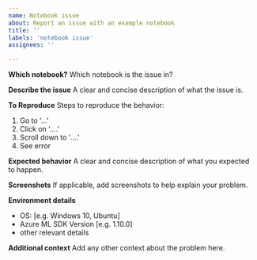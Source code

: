 ```yaml
---
name: Notebook issue 
about: Report an issue with an example notebook
title: ''
labels: 'notebook issue'
assignees: ''

---
```

**Which notebook?**
Which notebook is the issue in? 

**Describe the issue**
A clear and concise description of what the issue is.

**To Reproduce**
Steps to reproduce the behavior:
1. Go to '...'
2. Click on '....'
3. Scroll down to '....'
4. See error

**Expected behavior**
A clear and concise description of what you expected to happen.

**Screenshots**
If applicable, add screenshots to help explain your problem.

**Environment details**
 - OS: [e.g. Windows 10, Ubuntu]
 - Azure ML SDK Version [e.g. 1.10.0]
 - other relevant details 

**Additional context**
Add any other context about the problem here.